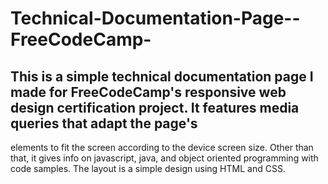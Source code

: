# Technical-Documentation-Page--FreeCodeCamp-
## This is a simple technical documentation page I made for FreeCodeCamp's responsive web design certification project. It features media queries that adapt the page's
elements to fit the screen according to the device screen size. Other than that, it gives info on javascript, java, and object oriented programming with code samples.
The layout is a simple design using HTML and CSS. 
